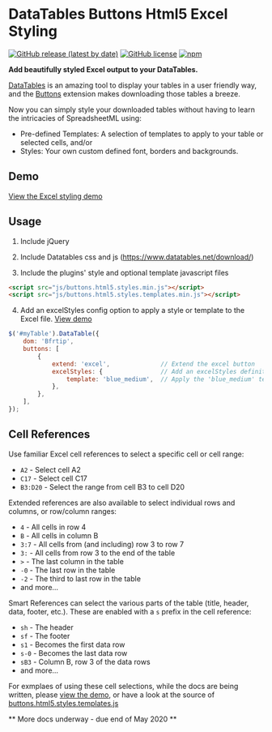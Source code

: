 # DataTables Buttons Html5 Excel Styling

[![GitHub release (latest by date)](https://img.shields.io/github/v/release/pjjonesnz/datatables-buttons-excel-styles)](https://github.com/pjjonesnz/datatables-buttons-excel-styles/releases)
[![GitHub license](https://img.shields.io/github/license/pjjonesnz/datatables-buttons-excel-styles)](https://github.com/pjjonesnz/datatables-buttons-excel-styles/blob/master/LICENSE.md)
[![npm](https://img.shields.io/npm/v/datatables-buttons-excel-styles)](https://www.npmjs.com/package/datatables-buttons-excel-styles)

**Add beautifully styled Excel output to your DataTables.**

[DataTables](https://www.datatables.net) is an amazing tool to display your tables in a user friendly way, and the [Buttons](https://www.datatables.net/extensions/buttons/) extension makes downloading those tables a breeze. 

Now you can simply style your downloaded tables without having to learn the intricacies of SpreadsheetML using:
* Pre-defined Templates: A selection of templates to apply to your table or selected cells, and/or
* Styles: Your own custom defined font, borders and backgrounds.

## Demo

[View the Excel styling demo](https://www.pauljones.co.nz/github/buttons-html5-styles/examples/simple_table_style.html)

## Usage

1. Include jQuery

2. Include Datatables css and js (https://www.datatables.net/download/)

3. Include the plugins' style and optional template javascript files

```html
<script src="js/buttons.html5.styles.min.js"></script>
<script src="js/buttons.html5.styles.templates.min.js"></script>
```

4. Add an excelStyles config option to apply a style or template to the Excel file. [View demo](https://www.pauljones.co.nz/github/buttons-html5-styles/examples/single_template_style.html)

```js
$('#myTable').DataTable({
    dom: 'Bfrtip',
    buttons: [
        {
            extend: 'excel',              // Extend the excel button
            excelStyles: {                // Add an excelStyles definition
                template: 'blue_medium',  // Apply the 'blue_medium' template
            },
        },
    ],
});
```

## Cell References

Use familiar Excel cell references to select a specific cell or cell range:
* `A2` - Select cell A2
* `C17` - Select cell C17
* `B3:D20` - Select the range from cell B3 to cell D20

Extended references are also available to select individual rows and columns, or row/column ranges:
* `4` - All cells in row 4
* `B` - All cells in column B
* `3:7` - All cells from (and including) row 3 to row 7
* `3:` - All cells from row 3 to the end of the table
* `>` - The last column in the table
* `-0` - The last row in the table
* `-2` - The third to last row in the table
* and more...

Smart References can select the various parts of the table (title, header, data, footer, etc.). These are enabled with a `s` prefix in the cell reference:
* `sh` - The header
* `sf` - The footer
* `s1` - Becomes the first data row
* `s-0` - Becomes the last data row
* `sB3` - Column B, row 3 of the data rows
* and more...

For exmplaes of using these cell selections, while the docs are being written, please [view the demo](https://www.pauljones.co.nz/github/buttons-html5-styles/examples/simple_table_style.html), or have a look at the source of [buttons.html5.styles.templates.js](https://github.com/pjjonesnz/datatables-buttons-excel-styles/blob/master/js/buttons.html5.styles.templates.js)

** More docs underway - due end of May 2020 **
